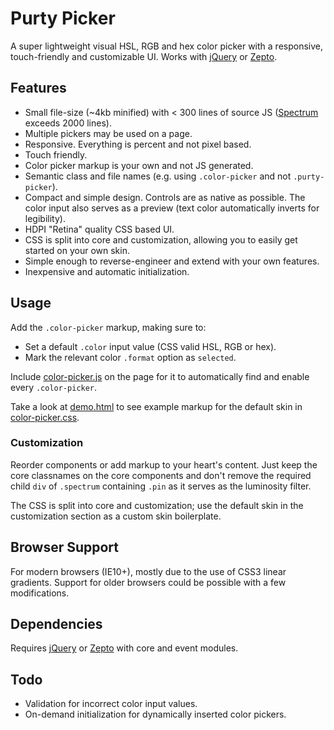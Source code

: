 # Purty Picker

A super lightweight visual HSL, RGB and hex color picker with a responsive, touch-friendly and customizable UI. Works with [jQuery](https://github.com/jquery/jquery) or [Zepto](https://github.com/madrobby/zepto).

## Features

* Small file-size (~4kb minified) with < 300 lines of source JS ([Spectrum](https://github.com/bgrins/spectrum/blob/master/spectrum.js) exceeds 2000 lines).
* Multiple pickers may be used on a page.
* Responsive. Everything is percent and not pixel based.
* Touch friendly.
* Color picker markup is your own and not JS generated.
* Semantic class and file names (e.g. using `.color-picker` and not `.purty-picker`).
* Compact and simple design. Controls are as native as possible. The color input also serves as a preview (text color automatically inverts for legibility).
* HDPI "Retina" quality CSS based UI.
* CSS is split into core and customization, allowing you to easily get started on your own skin.
* Simple enough to reverse-engineer and extend with your own features.
* Inexpensive and automatic initialization.

## Usage

Add the `.color-picker` markup, making sure to:

* Set a default `.color` input value (CSS valid HSL, RGB or hex).
* Mark the relevant color `.format` option as `selected`.

Include [color-picker.js](https://github.com/jaydenseric/purty-picker/blob/master/color-picker.js) on the page for it to automatically find and enable every `.color-picker`.

Take a look at [demo.html](https://github.com/jaydenseric/purty-picker/blob/master/demo.html) to see example markup for the default skin in [color-picker.css](https://github.com/jaydenseric/purty-picker/blob/master/color-picker.css).

### Customization

Reorder components or add markup to your heart's content. Just keep the core classnames on the core components and don't remove the required child `div` of `.spectrum` containing `.pin` as it serves as the luminosity filter.

The CSS is split into core and customization; use the default skin in the customization section as a custom skin boilerplate.

## Browser Support

For modern browsers (IE10+), mostly due to the use of CSS3 linear gradients. Support for older browsers could be possible with a few modifications.

## Dependencies

Requires [jQuery](https://github.com/jquery/jquery) or [Zepto](https://github.com/madrobby/zepto) with core and event modules.

## Todo

* Validation for incorrect color input values.
* On-demand initialization for dynamically inserted color pickers.
